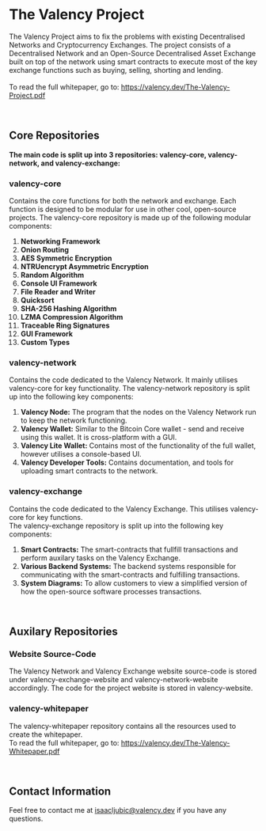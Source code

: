 # The Valency Project

The Valency Project aims to fix the problems with existing Decentralised Networks and Cryptocurrency Exchanges. The project consists of a Decentralised Network and an Open-Source Decentralised Asset Exchange built on top of the network using smart contracts to execute most of the key exchange functions such as buying, selling, shorting and lending.<br><br>
To read the full whitepaper, go to: https://valency.dev/The-Valency-Project.pdf 

<br>

## Core Repositories
**The main code is split up into 3 repositories: valency-core, valency-network, and valency-exchange:**<br>
### **valency-core**
Contains the core functions for both the network and exchange. Each function is designed to be modular for use in other cool, open-source projects.
The valency-core repository is made up of the following modular components:
1. **Networking Framework**
2. **Onion Routing**
3. **AES Symmetric Encryption**
4. **NTRUencrypt Asymmetric Encryption**
5. **Random Algorithm**
6. **Console UI Framework**
7. **File Reader and Writer**
8. **Quicksort**
9. **SHA-256 Hashing Algorithm**
10. **LZMA Compression Algorithm**
11. **Traceable Ring Signatures**
12. **GUI Framework**
13. **Custom Types**
### **valency-network**
Contains the code dedicated to the Valency Network. It mainly utilises valency-core for key functionality.
The valency-network repository is split up into the following key components:
1. **Valency Node:** The program that the nodes on the Valency Network run to keep the network functioning.
2. **Valency Wallet:** Similar to the Bitcoin Core wallet - send and receive using this wallet. It is cross-platform with a GUI.
3. **Valency Lite Wallet:** Contains most of the functionality of the full wallet, however utilises a console-based UI.
4. **Valency Developer Tools:** Contains documentation, and tools for uploading smart contracts to the network.
### **valency-exchange**
Contains the code dedicated to the Valency Exchange. This utilises valency-core for key functions.<br>
The valency-exchange repository is split up into the following key components:
1. **Smart Contracts:** The smart-contracts that fullfill transactions and perform auxilary tasks on the Valency Exchange.
2. **Various Backend Systems:** The backend systems responsible for communicating with the smart-contracts and fulfilling transactions.
3. **System Diagrams:** To allow customers to view a simplified version of how the open-source software processes transactions.

<br>

## Auxilary Repositories
### **Website Source-Code**
The Valency Network and Valency Exchange website source-code is stored under valency-exchange-website and valency-network-website accordingly. The code for the project website is stored in valency-website.
### **valency-whitepaper**
The valency-whitepaper repository contains all the resources used to create the whitepaper.<br>
To read the full whitepaper, go to: https://valency.dev/The-Valency-Whitepaper.pdf

<br>

## Contact Information
Feel free to contact me at isaacljubic@valency.dev if you have any questions.
